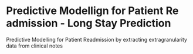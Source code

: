 # Predictive Modellign for Patient Re admission - Long Stay Prediction
Predictive Modelling for Patient Readmission by extracting extragranularity data from clinical notes
